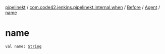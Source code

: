 [pipelinekt](../../../index.md) / [com.code42.jenkins.pipelinekt.internal.when](../../index.md) / [Before](../index.md) / [Agent](index.md) / [name](./name.md)

# name

`val name: `[`String`](https://kotlinlang.org/api/latest/jvm/stdlib/kotlin/-string/index.html)